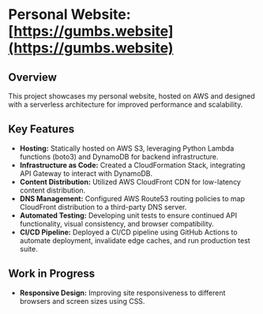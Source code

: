 # Personal Website: [https://gumbs.website](https://gumbs.website)

## Overview

This project showcases my personal website, hosted on AWS and designed with a serverless architecture for improved performance and scalability.

## Key Features

- **Hosting:** Statically hosted on AWS S3, leveraging Python Lambda functions (boto3) and DynamoDB for backend infrastructure.
- **Infrastructure as Code:** Created a CloudFormation Stack, integrating API Gateway to interact with DynamoDB.
- **Content Distribution:** Utilized AWS CloudFront CDN for low-latency content distribution.
- **DNS Management:** Configured AWS Route53 routing policies to map CloudFront distribution to a third-party DNS server.
- **Automated Testing:** Developing unit tests to ensure continued API functionality, visual consistency, and browser compatibility.
- **CI/CD Pipeline:** Deployed a CI/CD pipeline using GitHub Actions to automate deployment, invalidate edge caches, and run production test suite.

## Work in Progress
- **Responsive Design:** Improving site responsiveness to different browsers and screen sizes using CSS.
